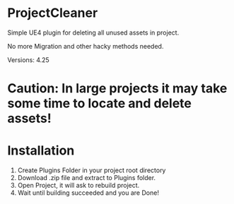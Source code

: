 # ProjectCleaner
Simple UE4 plugin for deleting all unused assets in project.

No more Migration and other hacky methods needed.

Versions: 4.25

# Caution: In large projects it may take some time to locate and delete assets!

# Installation
1) Create Plugins Folder in your project root directory
2) Download .zip file and extract to Plugins folder.
3) Open Project, it will ask to rebuild project.
4) Wait until building succeeded and you are Done!
